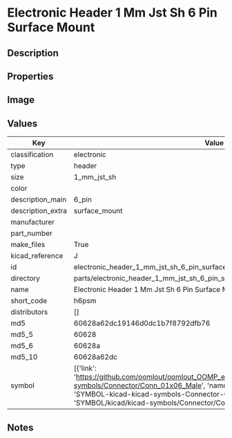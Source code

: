 # Electronic Header 1 Mm Jst Sh 6 Pin Surface Mount

## Description

## Properties


## Image


## Values

| Key | Value |
| --- | --- |
| classification | electronic |
| type | header |
| size | 1_mm_jst_sh |
| color |  |
| description_main | 6_pin |
| description_extra | surface_mount |
| manufacturer |  |
| part_number |  |
| make_files | True |
| kicad_reference | J |
| id | electronic_header_1_mm_jst_sh_6_pin_surface_mount |
| directory | parts/electronic_header_1_mm_jst_sh_6_pin_surface_mount |
| name | Electronic Header 1 Mm Jst Sh 6 Pin Surface Mount |
| short_code | h6psm |
| distributors | [] |
| md5 | 60628a62dc19146d0dc1b7f8792dfb76 |
| md5_5 | 60628 |
| md5_6 | 60628a |
| md5_10 | 60628a62dc |
| symbol | [{'link': 'https://github.com/oomlout/oomlout_OOMP_eda_V2/tree/main/SYMBOL/kicad/kicad-symbols/Connector/Conn_01x06_Male', 'name': 'Connector : Conn_01x06_Male', 'id': 'SYMBOL-kicad-kicad-symbols-Connector-Conn_01x06_Male', 'directory': 'SYMBOL/kicad/kicad-symbols/Connector/Conn_01x06_Male/'}] |

## Notes

